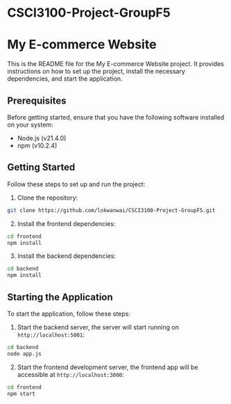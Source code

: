 # CSCI3100-Project-GroupF5
# My E-commerce Website

This is the README file for the My E-commerce Website project. It provides instructions on how to set up the project, install the necessary dependencies, and start the application.



## Prerequisites

Before getting started, ensure that you have the following software installed on your system:

- Node.js (v21.4.0)
- npm (v10.2.4)

## Getting Started

Follow these steps to set up and run the project:

1. Clone the repository:
```bash
git clone https://github.com/lokwanwai/CSCI3100-Project-GroupF5.git
```
2. Install the frontend dependencies:
```bash
cd frontend
npm install
```
3. Install the backend dependencies:
```bash
cd backend
npm install
```

## Starting the Application

To start the application, follow these steps:

1. Start the backend server, the server will start running on `http://localhost:5001`:
```bash
cd backend
node app.js
```
2. Start the frontend development server, the frontend app will be accessible at `http://localhost:3000`:
```bash
cd frontend
npm start
```

